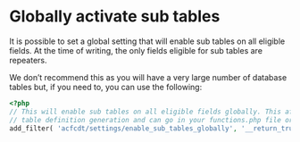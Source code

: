 # Globally activate sub tables

It is possible to set a global setting that will enable sub tables on all eligible fields. At the time of writing, the only fields eligible for sub tables are repeaters.

We don’t recommend this as you will have a very large number of database tables but, if you need to, you can use the following:

```php
<?php
// This will enable sub tables on all eligible fields globally. This affects
// table definition generation and can go in your functions.php file or a plugin.
add_filter( 'acfcdt/settings/enable_sub_tables_globally', '__return_true' );
```